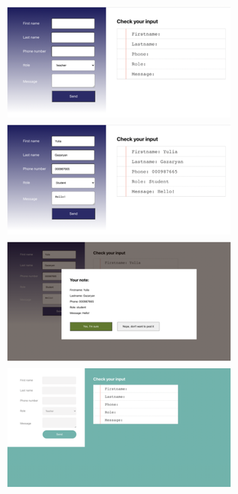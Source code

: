 <p>
    <img src="src/screenshots/photo3.png"  />
</p>

<p>
    <img src="src/screenshots/photo4.png"  />
</p>

<p>
    <img src="src/screenshots/photo5.png"  />
</p>

<p>
    <img src="src/screenshots/photo6.png"  />
</p>
